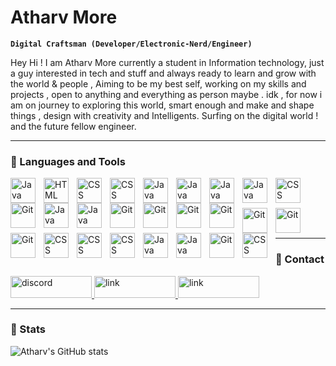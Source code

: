 # Atharv More

**`Digital Craftsman (Developer/Electronic-Nerd/Engineer)`**

Hey Hi ! I am Atharv More currently a student in Information technology, just a guy interested in tech and stuff and always ready to learn and grow with the world & people , Aiming to be my best self, working on my skills and projects , open to anything and everything as person maybe . idk , for now i am on journey to exploring this world, smart enough and make and shape things , design with creativity and  Intelligents. Surfing on the digital world ! and the future fellow engineer.     

---

### 🧰 Languages and Tools


<img align="left" alt="Java" width="40px" style="padding-right:10px;" src="https://cdn.jsdelivr.net/gh/devicons/devicon/icons/javascript/javascript-original.svg">
<img align="left" alt="HTML" width="40px" style="padding-right:10px;" src="https://cdn.jsdelivr.net/gh/devicons/devicon/icons/html5/html5-plain.svg" />
<img align="left" alt="CSS" width="40px" style="padding-right:10px;" src="https://cdn.jsdelivr.net/gh/devicons/devicon/icons/css3/css3-plain.svg"/>
<img align="left" alt="CSS" width="40px" style="padding-right:10px;" src="https://cdn.jsdelivr.net/gh/devicons/devicon@latest/icons/react/react-original.svg" />
<img align="left" alt="Java" width="40px" style="padding-right:10px;" src="https://cdn.jsdelivr.net/gh/devicons/devicon/icons/flutter/flutter-original.svg"/>
<img align="left" alt="Java" width="40px" style="padding-right:10px;" src="https://cdn.jsdelivr.net/gh/devicons/devicon/icons/dart/dart-original.svg"/>
<img align="left" alt="Java" width="40px" style="padding-right:10px;" src="https://cdn.jsdelivr.net/gh/devicons/devicon/icons/python/python-original.svg"/>
<img align="left" alt="Java" width="40px" style="padding-right:10px;" src="https://cdn.jsdelivr.net/gh/devicons/devicon/icons/linux/linux-original.svg">
<img align="left" alt="CSS" width="40px" style="padding-right:10px;" src="https://cdn.jsdelivr.net/gh/devicons/devicon/icons/debian/debian-original.svg">
<img align="left" alt="Git" width="40px" style="padding-right:10px;" src="https://cdn.jsdelivr.net/gh/devicons/devicon/icons/vim/vim-original.svg"/>
<img align="left" alt="Java" width="40px" style="padding-right:10px;" src="https://cdn.jsdelivr.net/gh/devicons/devicon/icons/sqlite/sqlite-original.svg"/>
<img align="left" alt="Java" width="40px" style="padding-right:10px;" src="https://www.vectorlogo.zone/logos/firebase/firebase-icon.svg">
<img align="left" alt="Git" width="40px" style="padding-right:10px;" src="https://cdn.jsdelivr.net/gh/devicons/devicon/icons/git/git-original.svg" />
<img align="left" alt="Git" width="40px" style="padding-right:10px;" src="https://cdn.jsdelivr.net/gh/devicons/devicon/icons/figma/figma-original.svg"/>
<img align="left" alt="Git" width="40px" style="padding-right:10px;" src="https://cdn.jsdelivr.net/gh/devicons/devicon/icons/android/android-plain-wordmark.svg"/>
<img align="left" alt="Git" width="40px" style="padding-right:10px;" src="https://cdn.jsdelivr.net/gh/devicons/devicon/icons/androidstudio/androidstudio-original.svg"/>


<br><br/>

<img align="left" alt="Git" width="40px" style="padding-right:10px;" src="https://www.vectorlogo.zone/logos/tensorflow/tensorflow-icon.svg"/>
<img align="left" alt="Git" width="40px" style="padding-right:10px;" src="https://cdn.jsdelivr.net/gh/devicons/devicon/icons/vscode/vscode-original.svg"/>
<img align="left" alt="Git" width="40px" style="padding-right:10px;" src="https://cdn.jsdelivr.net/gh/devicons/devicon/icons/c/c-original.svg"/>
<img align="left" alt="CSS" width="40px" style="padding-right:10px;" src="https://cdn.jsdelivr.net/gh/devicons/devicon@latest/icons/arduino/arduino-original.svg" />
<img align="left" alt="CSS" width="40px" style="padding-right:10px;" src="https://cdn.jsdelivr.net/gh/devicons/devicon@latest/icons/streamlit/streamlit-original.svg" />
<img align="left" alt="CSS" width="40px" style="padding-right:10px;" src="https://cdn.jsdelivr.net/gh/devicons/devicon@latest/icons/flask/flask-original.svg" />
<img align="left" alt="Java" width="40px" style="padding-right:10px;" src="https://cdn.jsdelivr.net/gh/devicons/devicon/icons/django/django-plain.svg">
<img align="left" alt="Java" width="40px" style="padding-right:10px;" src="https://cdn.jsdelivr.net/gh/devicons/devicon/icons/bash/bash-original.svg"/>
<img align="left" alt="Git" width="40px" style="padding-right:10px;" src="https://cdn.jsdelivr.net/gh/devicons/devicon/icons/nginx/nginx-original.svg"/>
<img align="left" alt="CSS" width="40px" style="padding-right:10px;" src="https://cdn.jsdelivr.net/gh/devicons/devicon@latest/icons/postman/postman-original.svg" />
<!--img align="left" alt="Java" width="40px" style="padding-right:10px;" src="https://cdn.jsdelivr.net/gh/devicons/devicon/icons/jupyter/jupyter-original.svg"/-->
<br><br/>

---

### 💬 Contact

<a href="https://discord.com/users/77963055128693964" rel="nofollow"> <img src="https://img.shields.io/badge/Discord-5865F2?style=for-the-badge&logo=discord&logoColor=white" alt="discord" style="max-width: 100%" width="130" height="35"> </a>
<a href="https://www.linkedin.com/in/atharv-more-409a5a240/" rel="nofollow"><img src="https://img.shields.io/badge/LinkedIn-0077B5?style=for-the-badge&logo=linkedin&logoColor=white" alt="link" style="max-width: 100%" width="130" height="35"/> </a>
<a href="https://medium.com/@atharvmore20" rel="nofollow"><img src="https://img.shields.io/badge/Medium-12100E?style=for-the-badge&logo=medium&logoColor=white" alt="link" style="max-width: 100%" width="130" height="35"/> </a>

---

### 🔰 Stats

![Atharv's GitHub stats](https://github-readme-stats.vercel.app/api?username=inline-arc&show_icons=true&theme=ocean_dark)






